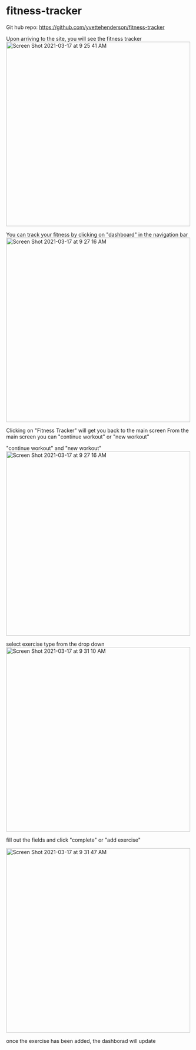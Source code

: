 # fitness-tracker
Git hub repo: https://github.com/yvettehenderson/fitness-tracker



Upon arriving to the site, you will see the fitness tracker
<img width="500" alt="Screen Shot 2021-03-17 at 9 25 41 AM" src="https://user-images.githubusercontent.com/70174557/111502177-d816f680-8702-11eb-9006-4e023a35a8f0.png">


You can track your fitness by clicking on "dashboard" in the navigation bar
<img width="500" alt="Screen Shot 2021-03-17 at 9 27 16 AM" src="https://user-images.githubusercontent.com/70174557/111502417-0e547600-8703-11eb-92d2-f5705eef6620.png">


Clicking on "Fitness Tracker" will get you back to the main screen 
From the main screen you can "continue workout" or "new workout"

"continue workout"  and "new workout"
<img width="500" alt="Screen Shot 2021-03-17 at 9 27 16 AM" src="https://user-images.githubusercontent.com/70174557/111502417-0e547600-8703-11eb-92d2-f5705eef6620.png">

select  exercise type from the drop down
<img width="500" alt="Screen Shot 2021-03-17 at 9 31 10 AM" src="https://user-images.githubusercontent.com/70174557/111506472-e49d4e00-8706-11eb-931b-23b846de65b2.png">



fill out the fields and click "complete" or "add exercise"

<img width="500" alt="Screen Shot 2021-03-17 at 9 31 47 AM" src="https://user-images.githubusercontent.com/70174557/111503182-c124d400-8703-11eb-88ad-3e46b6510ab9.png">


once the exercise has been added, the dashborad will update